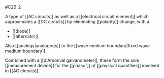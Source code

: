 #C29-2 

A type of [[AC circuits]] as well as a [[electrical circuit element]] which approximates a [[DC circuits]] by eliminating [[polarity]] change, with a 

- [[diode]]
- [[alternator]]

Also [[analogy|analogous]] to the [[wave medium boundary|fixed wave medium boundary]].

Combined with a [[d'Arsonval galvanometer]], these form the sole [[measurement device]] for the [[phasor]] of [[physical quantities]] involved in [[AC circuits]].